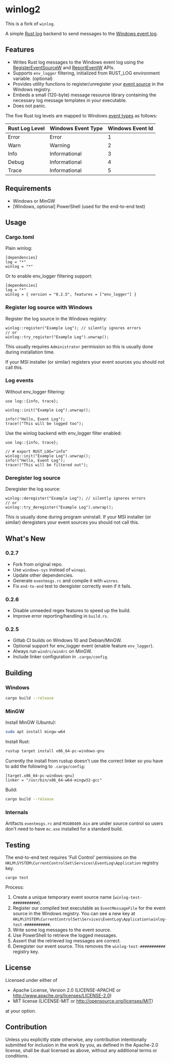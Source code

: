 # winlog2

This is a fork of `winlog`.

A simple [Rust log](https://docs.rs/log/latest/log/) backend to send messages to the [Windows event log](https://docs.microsoft.com/en-us/windows/desktop/eventlog/event-logging).

## Features

* Writes Rust log messages to the Windows event log using the
  [RegisterEventSourceW](https://docs.microsoft.com/en-us/windows/desktop/api/Winbase/nf-winbase-registereventsourcew)
  and [ReportEventW](https://docs.microsoft.com/en-us/windows/desktop/api/winbase/nf-winbase-reporteventw) APIs.
* Supports `env_logger` filtering, initialized from RUST_LOG environment variable. (optional)
* Provides utility functions to register/unregister your
  [event source](https://docs.microsoft.com/en-us/windows/desktop/eventlog/event-sources) in the Windows registry.
* Embeds a small (120-byte) message resource library containing the
  necessary log message templates in your executable.
* Does not panic.

The five Rust log levels are mapped to Windows [event types](https://docs.microsoft.com/en-us/windows/desktop/eventlog/event-types) as follows:

| Rust Log Level | Windows Event Type | Windows Event Id |
| -------------- | ------------------ | ---------------- |
| Error          | Error              | 1                |
| Warn           | Warning            | 2                |
| Info           | Informational      | 3                |
| Debug          | Informational      | 4                |
| Trace          | Informational      | 5                |


## Requirements

* Windows or MinGW
* [Windows, optional] PowerShell (used for the end-to-end test)

## Usage

### Cargo.toml

Plain winlog:
```
[dependencies]
log = "*"
winlog = "*"
```
Or to enable env_logger filtering support:
```
[dependencies]
log = "*"
winlog = { version = "0.2.5", features = ["env_logger"] }
```

### Register log source with Windows

Register the log source in the Windows registry:
```
winlog::register("Example Log"); // silently ignores errors
// or
winlog::try_register("Example Log").unwrap();
```
This usually requires `Administrator` permission so this is usually done during
installation time.

If your MSI installer (or similar) registers your event sources you should not call this.


### Log events

Without env_logger filtering:
```
use log::{info, trace};

winlog::init("Example Log").unwrap();

info!("Hello, Event Log");
trace!("This will be logged too");
```

Use the winlog backend with env_logger filter enabled:
```
use log::{info, trace};

// # export RUST_LOG="info"
winlog::init("Example Log").unwrap();
info!("Hello, Event Log");
trace!("This will be filtered out");
```

### Deregister log source

Deregister the log source: 
```
winlog::deregister("Example Log"); // silently ignores errors
// or
winlog::try_deregister("Example Log").unwrap();
```
This is usually done during program uninstall. If your MSI 
installer (or similar) deregisters your event sources you should not call this.

## What's New

### 0.2.7
* Fork from original repo.
* Use `windows-sys` instead of `winapi`.
* Update other dependencies.
* Generate `eventmsgs.rc` and compile it with `winres`.
* Fix `end-to-end` test to deregister correctly even if it fails.

### 0.2.6

* Disable unneeded regex features to speed up the build.
* Improve error reporting/handling in `build.rs`.

### 0.2.5

* Gitlab CI builds on Windows 10 and Debian/MinGW.
* Optional support for env_logger event (enable feature `env_logger`).
* Always run `windrc/windrc` on MinGW.
* Include linker configuration in `.cargo/config`. 

## Building

### Windows

```sh
cargo build --release
```

### MinGW

Install MinGW (Ubuntu):

```sh
sudo apt install mingw-w64
```

Install Rust:

```sh
rustup target install x86_64-pc-windows-gnu
```

Currently the install from rustup doesn't use the correct linker so you have to add the following to `.cargo/config`:

    [target.x86_64-pc-windows-gnu]
    linker = "/usr/bin/x86_64-w64-mingw32-gcc"

Build:
```sh
cargo build --release
```

### Internals

Artifacts `eventmsgs.rc` and `MSG00409.bin` are under source control so users 
don't need to have `mc.exe` installed for a standard build.

## Testing

The end-to-end test requires 'Full Control' permissions on the 
`HKLM\SYSTEM\CurrentControlSet\Services\EventLog\Application`
registry key.

```cargo test```

Process:
1. Create a unique temporary event source name (`winlog-test-###########`).
2. Register our compiled test executable as ```EventMessageFile``` for 
   the event source in the Windows registry. You can see a new key at 
   `HKLM\SYSTEM\CurrentControlSet\Services\EventLog\Application\winlog-test-###########`.
2. Write some log messages to the event source.
3. Use PowerShell to retrieve the logged messages.
4. Assert that the retrieved log messages are correct. 
5. Deregister our event source. This removes the `winlog-test-###########` 
   registry key.


## License

Licensed under either of

* Apache License, Version 2.0 (LICENSE-APACHE or http://www.apache.org/licenses/LICENSE-2.0)
* MIT license (LICENSE-MIT or http://opensource.org/licenses/MIT)

at your option.


## Contribution

Unless you explicitly state otherwise, any contribution intentionally submitted 
for inclusion in the work by you, as defined in the Apache-2.0 license, shall 
be dual licensed as above, without any additional terms or conditions.
